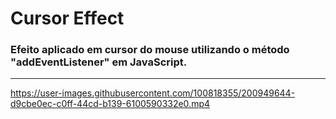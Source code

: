 # Cursor Effect
### Efeito aplicado em cursor do mouse utilizando o método "addEventListener" em JavaScript.
<hr>

https://user-images.githubusercontent.com/100818355/200949644-d9cbe0ec-c0ff-44cd-b139-6100590332e0.mp4

